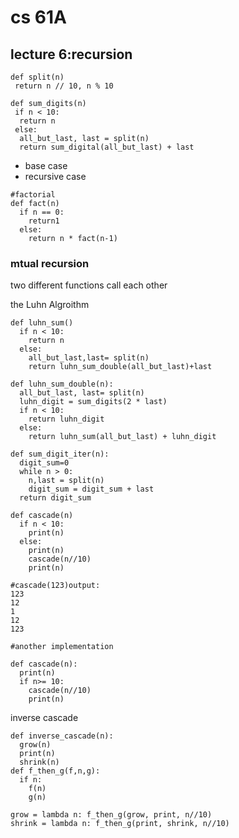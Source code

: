 # cs 61A
## lecture 6:recursion

```
def split(n)
 return n // 10, n % 10
```
```
def sum_digits(n)
 if n < 10:
  return n
 else:
  all_but_last, last = split(n)
  return sum_digital(all_but_last) + last
```
* base case
* recursive case
  
```
#factorial
def fact(n)
  if n == 0:
    return1
  else:
    return n * fact(n-1)
```
### mtual recursion
two different functions call each other

the Luhn Algroithm
```
def luhn_sum()
  if n < 10:
    return n
  else:
    all_but_last,last= split(n)
    return luhn_sum_double(all_but_last)+last

def luhn_sum_double(n):
  all_but_last, last= split(n)
  luhn_digit = sum_digits(2 * last)
  if n < 10:
    return luhn_digit
  else:
    return luhn_sum(all_but_last) + luhn_digit
```
```
def sum_digit_iter(n):
  digit_sum=0
  while n > 0:
    n,last = split(n)
    digit_sum = digit_sum + last
  return digit_sum
```
```
def cascade(n)
  if n < 10:
    print(n)
  else:
    print(n)
    cascade(n//10)
    print(n)
```
```
#cascade(123)output:
123
12
1
12
123
```
```
#another implementation

def cascade(n):
  print(n)
  if n>= 10:
    cascade(n//10)
    print(n)
```
inverse cascade
```
def inverse_cascade(n):
  grow(n)
  print(n)
  shrink(n)
def f_then_g(f,n,g):
  if n:
    f(n)
    g(n)

grow = lambda n: f_then_g(grow, print, n//10)
shrink = lambda n: f_then_g(print, shrink, n//10)